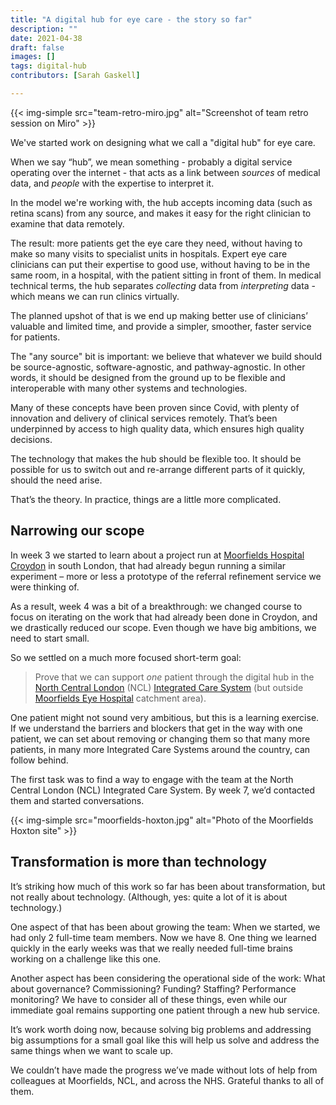```yaml
---
title: "A digital hub for eye care - the story so far"
description: ""
date: 2021-04-38
draft: false
images: []
tags: digital-hub
contributors: [Sarah Gaskell]

---
```


{{< img-simple src="team-retro-miro.jpg" alt="Screenshot of team retro session on Miro" >}}

We've started work on designing what we call a "digital hub" for eye care. 

When we say “hub”, we mean something - probably a digital service operating over the internet - that acts as a link between *sources* of medical data, and *people* with the expertise to interpret it.

In the model we're working with, the hub accepts incoming data (such as retina scans) from any source, and makes it easy for the right clinician to examine that data remotely. 

The result: more patients get the eye care they need, without having to make so many visits to specialist units in hospitals. Expert eye care clinicians can put their expertise to good use, without having to be in the same room, in a hospital, with the patient sitting in front of them. In medical technical terms, the hub separates *collecting* data from *interpreting* data - which means we can run clinics virtually.

The planned upshot of that is we end up making better use of clinicians’ valuable and limited time, and provide a simpler, smoother, faster service for patients.

The "any source" bit is important: we believe that whatever we build should be source-agnostic, software-agnostic, and pathway-agnostic. In other words, it should be designed from the ground up to be flexible and interoperable with many other systems and technologies. 

Many of these concepts have been proven since Covid, with plenty of innovation and delivery of clinical services remotely. That’s been underpinned by access to high quality data, which ensures high quality decisions.

The technology that makes the hub should be flexible too. It should be possible for us to switch out and re-arrange different parts of it quickly, should the need arise.

That’s the theory. In practice, things are a little more complicated.

## Narrowing our scope

In week 3 we started to learn about a project run at [Moorfields Hospital Croydon](https://www.moorfields.nhs.uk/site/moorfields-eye-centre-croydon) in south London, that had already begun running a similar experiment – more or less a prototype of the referral refinement service we were thinking of. 

As a result, week 4 was a bit of a breakthrough: we changed course to focus on iterating on the work that had already been done in Croydon, and we drastically reduced our scope. Even though we have big ambitions, we need to start small.

So we settled on a much more focused short-term goal:

> Prove that we can support *one* patient through the digital hub in the [North Central London](https://northcentrallondonccg.nhs.uk/about-us/our-plans/integrated-care-system/) (NCL) [Integrated Care System](https://www.england.nhs.uk/integratedcare/what-is-integrated-care/) (but outside [Moorfields Eye Hospital](https://www.moorfields.nhs.uk/) catchment area).

One patient might not sound very ambitious, but this is a learning exercise. If we understand the barriers and blockers that get in the way with one patient, we can set about removing or changing them so that many more patients, in many more Integrated Care Systems around the country, can follow behind.

The first task was to find a way to engage with the team at the North Central London (NCL) Integrated Care System. By week 7, we’d contacted them and started conversations. 

{{< img-simple src="moorfields-hoxton.jpg" alt="Photo of the Moorfields Hoxton site" >}}

## Transformation is more than technology

It’s striking how much of this work so far has been about transformation, but not really about technology. (Although, yes: quite a lot of it is about technology.)

One aspect of that has been about growing the team: When we started, we had only 2 full-time team members. Now we have 8. One thing we learned quickly in the early weeks was that we really needed full-time brains working on a challenge like this one. 

Another aspect has been considering the operational side of the work: What about governance? Commissioning? Funding? Staffing? Performance monitoring? We have to consider all of these things, even while our immediate goal remains supporting one patient through a new hub service.

It’s work worth doing now, because solving big problems and addressing big assumptions for a small goal like this will help us solve and address the same things when we want to scale up.

We couldn’t have made the progress we’ve made without lots of help from colleagues at Moorfields, NCL, and across the NHS. Grateful thanks to all of them. 


